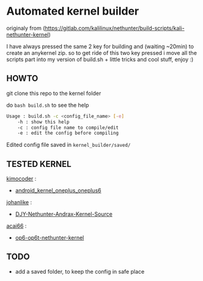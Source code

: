 # Automated kernel builder

originaly from (https://gitlab.com/kalilinux/nethunter/build-scripts/kali-nethunter-kernel)

I have always pressed the same 2 key for building and (waiting ~20min) to create an anykernel zip. so to get ride of this two key pressed i move all the scripts part into my version of build.sh + little tricks and cool stuff, enjoy :)

## HOWTO

git clone this repo to the kernel folder

do `bash build.sh` to see the help
```bash
Usage : build.sh -c <config_file_name> [-e]
    -h : show this help
    -c : config file name to compile/edit
    -e : edit the config before compiling
```

Edited config file saved in `kernel_builder/saved/`
## TESTED KERNEL
[kimocoder](https://github.com/kimocoder) :

- [android_kernel_oneplus_oneplus6](https://github.com/kimocoder/android_kernel_oneplus_oneplus6)

[johanlike](https://github.com/johanlike) :

- [DJY-Nethunter-Andrax-Kernel-Source](https://github.com/johanlike/DJY-Nethunter-Andrax-Kernel-Source)

[acai66](https://github.com/acai66) :

- [op6-op6t-nethunter-kernel](https://github.com/acai66/op6-op6t-nethunter-kernel)

## TODO
- add a saved folder, to keep the config in safe place
